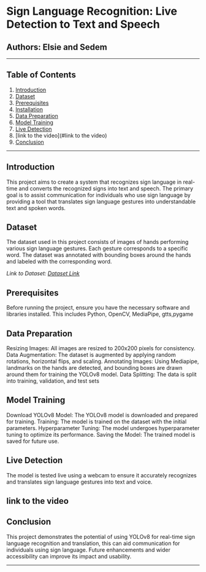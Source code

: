 # Sign Language Recognition: Live Detection to Text and Speech

## Authors: Elsie and Sedem

---

## Table of Contents

1. [Introduction](#introduction)
2. [Dataset](#dataset)
3. [Prerequisites](#prerequisites)
4. [Installation](#installation)
5. [Data Preparation](#data-preparation)
6. [Model Training](#model-training)
8. [Live Detection](#live-detection)
10. [link to the video](#link to the video)
11. [Conclusion](#conclusion)

---

## Introduction

This project aims to create a system that recognizes sign language in real-time and converts the recognized signs into text and speech. The primary goal is to assist communication for individuals who use sign language by providing a tool that translates sign language gestures into understandable text and spoken words.

## Dataset

The dataset used in this project consists of images of hands performing various sign language gestures. Each gesture corresponds to a specific word. The dataset was annotated with bounding boxes around the hands and labeled with the corresponding word.

*Link to Dataset: [Dataset Link](#)*

## Prerequisites

Before running the project, ensure you have the necessary software and libraries installed. This includes Python, OpenCV, MediaPipe, gtts,pygame 

## Data Preparation
Resizing Images: All images are resized to 200x200 pixels for consistency.
Data Augmentation: The dataset is augmented by applying random rotations, horizontal flips, and scaling.
Annotating Images: Using Mediapipe, landmarks on the hands are detected, and bounding boxes are drawn around them for training the YOLOv8 model.
Data Splitting: The data is split into training, validation, and test sets

## Model Training
Download YOLOv8 Model: The YOLOv8 model is downloaded and prepared for training.
Training: The model is trained on the dataset with the initial parameters.
Hyperparameter Tuning: The model undergoes hyperparameter tuning to optimize its performance.
Saving the Model: The trained model is saved for future use.

## Live Detection
The model is tested live using a webcam to ensure it accurately recognizes and translates sign language gestures into text and voice.


## link to the video

 
## Conclusion
This project demonstrates the potential of using YOLOv8 for real-time sign language recognition and translation, this can aid  communication for individuals using sign language. Future enhancements and wider accessibility can improve its impact and usability.


---

